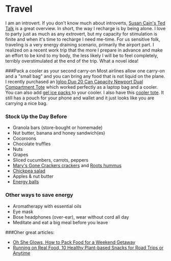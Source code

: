 
# Travel

I am an introvert. If you don't know much about introverts, [Susan Cain's Ted Talk][1] is a great overview. In short, the way I recharge is by being alone. I love to party just as much as any extrovert, but my capacity for stimulation is finite and when it's time to recharge I need me-time. For us sensitive folk, traveling is a very energy draining scenario, primarily the airport part. I realized on a recent work trip that the more I prepare in advance and make an effort to be kind to my body, the less likely I will be to feel completely, terribly overstimulated at the end of the trip. What a novel idea! 

[1]: https://www.youtube.com/watch?v=c0KYU2j0TM4

###Pack a cooler as your second carry-on
Most airlines allow one carry-on and a "small bag" and you can bring any food that is not liquid on the plane. I recently purchased an [Igloo Duo 20 Can Capacity Newport Dual Compartment Tote](http://www.amazon.com/gp/product/B006DUYC0U?psc=1&redirect=true&ref_=oh_aui_detailpage_o01_s00) which worked perfectly as a laptop bag and a cooler. You can also add [gel ice packs ](http://www.amazon.com/gp/product/B00XL4PVTW/ref=ox_sc_act_title_4?ie=UTF8&psc=1&smid=A1ORBFWKAM3Q7B) to your cooler. I also have this [cooler tote](http://www.amazon.com/Canvas-Picnic-Insulated-Cooler-Travel/dp/B00XMHVZ9I/ref=sr_1_27?ie=UTF8&qid=1436578100&sr=8-27&keywords=small+cooler+bag). It still has a pouch for your phone and wallet and it just looks like you are carrying a nice bag.

### Stock Up the Day Before
* Granola bars (store-bought or homemade) 
* Nut butter, banana and honey sandwich(es)
* Cocoroons
* Chocolate truffles 
* Nuts 
* Grapes
* Sliced cucumbers, carrots, peppers 
* [Mary's Gone Crackers crackers](http://www.marysgonecrackers.com/) and [Roots hummus](http://www.rootsfood.com/products/hummus/)
* [Chickpea salad](http://ohsheglows.com/2015/07/21/chickpea-salad/)
* Apples & nut butter
* [Energy balls](http://deliciouslyella.com/the-ultimate-energy-bites-vegan-gluten-free-dairy-free/)


### Other ways to save energy
* Aromatherapy with essential oils
* Eye mask
* Bose headphones (over-ear), wear without cord all day 
* Meditate and eat a big meal before you leave

###Oher great articles: 
* [Oh She Glows, How to Pack Food for a Weekend Getaway](http://ohsheglows.com/2015/08/01/how-to-pack-food-for-a-weekend-away-in-an-hour-plant-based/)
* [Running on Real Food, 10 Healthy Plant-based Snacks for Road Trips or Anytime](http://www.runningonrealfood.com/10-healthy-plant-based-snacks-for-road-trips-or-anytime/)

